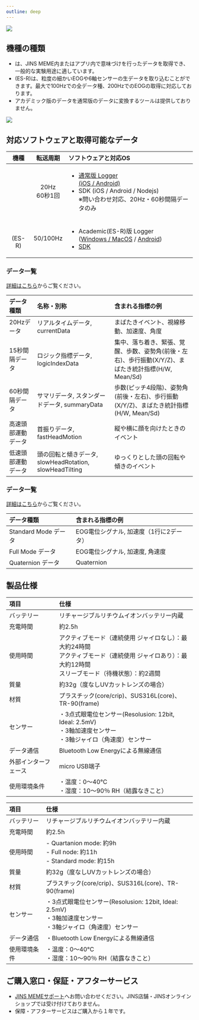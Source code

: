```yaml
---
outline: deep
---
```


![](/images/title.png)

## 機種の種類

- <Badge type="tip" text="通常版" />は、JINS MEME内またはアプリ内で意味づけを行ったデータを取得でき、一般的な実験用途に適しています。
- <Badge type="danger" text="アカデミック版" />(ES-R)は、粒度の細かいEOGや6軸センサーの生データを取り込むことができます。最大で100Hzでの全データ種、200HzでのEOGの取得に対応しております。
- アカデミック版のデータを通常版のデータに変換するツールは提供しておりません。

![](/images/schematics.png)

## 対応ソフトウェアと取得可能なデータ 

| 機種 | 転送周期 | ソフトウェアと対応OS |
| :---: | :---: | :--- |
| <Badge type="tip" text="通常版" /> | 20Hz<br/>60秒1回 | <ul><li>[通常版 Logger<br/> (iOS / Android)](/software/es/logger_app)</li><li>SDK (iOS / Android / Nodejs)<br/>※問い合わせ対応、20Hz・60秒間隔データのみ</li></ul> |
| <Badge type="danger" text="アカデミック版" /><br/>(ES-R) | 50/100Hz | <ul><li>Academic(ES-R)版 Logger<br/>([Windows / MacOS](/software/with-pc/) / [Android](/software/with-android/))</li><li>[SDK](https://github.com/jins-meme/ES_R-Development-Kit)</li></ul>  |

### データ一覧<Badge type="tip" text="通常版" />

[詳細はこちら](/doc/data_es)からご覧ください。

| データ種類 | 名称・別称 | 含まれる指標の例 |
|:---|:---|:---|
| 20Hzデータ | リアルタイムデータ, currentData | まばたきイベント、視線移動、加速度、角度 |
| 15秒間隔データ | ロジック指標データ, logicIndexData | 集中、落ち着き、緊張、覚醒、歩数、姿勢角(前後・左右)、歩行振動(X/Y/Z)、まばたき統計指標(H/W, Mean/Sd) |
| 60秒間隔データ | サマリデータ, スタンダードデータ, summaryData | 歩数(ピッチ4段階)、姿勢角(前後・左右)、歩行振動(X/Y/Z)、まばたき統計指標(H/W, Mean/Sd) | 
| 高速頭部運動データ | 首振りデータ, fastHeadMotion | 縦や横に顔を向けたときのイベント |
| 低速頭部運動データ | 頭の回転と傾きデータ, slowHeadRotation, slowHeadTilting | ゆっくりとした頭の回転や傾きのイベント |

### データ一覧<Badge type="danger" text="アカデミック版" /> 

[詳細はこちら](/doc/data_esr)からご覧ください。

| データ種類 | 含まれる指標の例 |
|:---|:---|
| Standard Mode データ | EOG電位シグナル, 加速度（1行に2データ） |
| Full Mode データ | EOG電位シグナル, 加速度, 角速度 |
| Quaternion データ | Quaternion |


## 製品仕様

<Badge type="tip" text="通常版" />

| 項目 | 仕様 |
|:---|:---|
| バッテリー | リチャージブルリチウムイオンバッテリー内蔵 |
| 充電時間 | 約2.5h |
| 使用時間 | アクティブモード（連続使用 ジャイロなし）：最大約24時間<br/>アクティブモード（連続使用 ジャイロあり）：最大約12時間<br/>スリーブモード（待機状態）：約2週間 |
| 質量 | 約32g（度なしUVカットレンズの場合） |
| 材質 | プラスチック(core/crip)、SUS316L(core)、TR-90(frame) |
| センサー | ・3点式眼電位センサー(Resolusion: 12bit, Ideal: 2.5mV)<br>・3軸加速度センサー<br>・3軸ジャイロ（角速度）センサー |
| データ通信 | Bluetooth Low Energyによる無線通信 |
| 外部インターフェース | micro  USB端子  |
| 使用環境条件 | ・温度：0～40℃<br>・湿度：10～90％ RH（結露なきこと） |

<Badge type="danger" text="アカデミック版" />

| 項目 | 仕様 |
|:---|:---|
| バッテリー | リチャージブルリチウムイオンバッテリー内蔵 |
| 充電時間 | 約2.5h |
| 使用時間 | - Quartanion mode: 約9h<br>- Full node: 約11h<br>- Standard mode: 約15h |
| 質量 | 約32g（度なしUVカットレンズの場合） |
| 材質 | プラスチック(core/crip)、SUS316L(core)、TR-90(frame) |
| センサー | ・3点式眼電位センサー(Resolusion: 12bit, Ideal: 2.5mV)<br>・3軸加速度センサー<br>・3軸ジャイロ（角速度）センサー |
| データ通信 | ・Bluetooth Low Energyによる無線通信 |
| 使用環境条件 | ・温度：0～40℃<br>・湿度：10～90％ RH（結露なきこと） |

## ご購入窓口・保証・アフターサービス

- [JINS MEMEサポート](https://cloud.mail.jins.com/aboutmeme)へお問い合わせください。JINS店舗・JINSオンラインショップでは受け付けておりません。
- 保障・アフターサービスはご購入から１年です。

